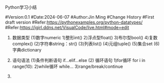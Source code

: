 Python学习小结

#Version:0.1
#Date:2024-06-07
#Author:Jin Ming
#Change History
#First draft version
#Refer:https://pythonexamples.org/python-datatypes/
#Refer:https://jgirl.ddns.net/VisualCode/live.html#mode=edit


1. 数据类型
    (1)数字numeric
        1)整形int()
        2)浮点型float()
        3)布尔型bool()
        4)复数complex()
    (2)字符串string：str()
    (3)列表list()
    (4)元组tuple()
    (5)集合set
    (6)字典dictionary

2. 语句语法
    (1)条件判断语句
        if...elif...else
    (2) 循环语句
        1)for循环
            for i in range(10):
        2)while循环
            while...
        3)range/break/continue

4. 

